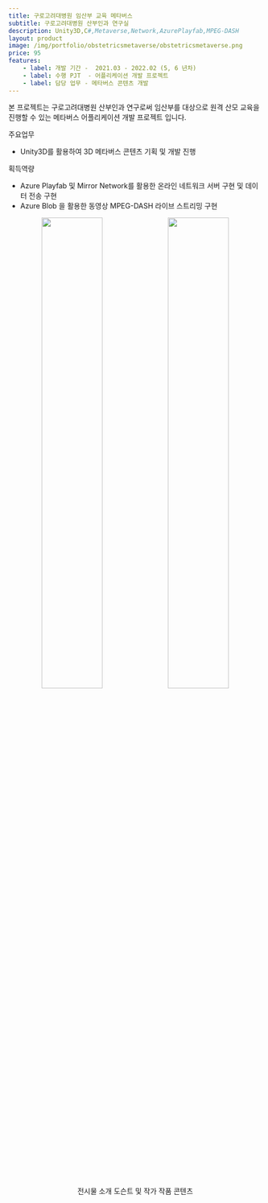 ```yaml
---
title: 구로고려대병원 임산부 교육 메타버스
subtitle: 구로고려대병원 산부인과 연구실
description: Unity3D,C#,Metaverse,Network,AzurePlayfab,MPEG-DASH
layout: product
image: /img/portfolio/obstetricsmetaverse/obstetricsmetaverse.png
price: 95
features:
    - label: 개발 기간 -  2021.03 - 2022.02 (5, 6 년차)
    - label: 수행 PJT  - 어플리케이션 개발 프로젝트    
    - label: 담당 업무 - 메타버스 콘텐츠 개발  
---
```


본 프로젝트는 구로고려대병원 산부인과 연구로써 임산부를 대상으로 원격 산모 교육을 진행할 수 있는 메타버스 어플리케이션 개발 프로젝트 입니다.  


주요업무  
- Unity3D를 활용하여 3D 메타버스 콘텐츠 기획 및 개발 진행  
  
획득역량  
- Azure Playfab 및 Mirror Network를 활용한 온라인 네트워크 서버 구현 및 데이터 전송 구현  
- Azure Blob 을 활용한 동영상 MPEG-DASH 라이브 스트리밍 구현  
   
  
<p align="center">
<img src="/img/portfolio/obstetricsmetaverse/obstetricsmetaverse01" width="49%">
<img src="/img/portfolio/obstetricsmetaverse/obstetricsmetaverse02" width="49%">
<figcaption align="center">전시물 소개 도슨트 및 작가 작품 콘텐츠</figcaption>
</p>
<br/>
 


